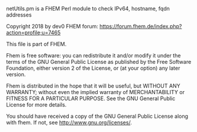 netUtils.pm is a FHEM Perl module to check IPv64, hostname, fqdn addresses

Copyright 2018 by dev0
FHEM forum: https://forum.fhem.de/index.php?action=profile;u=7465

This file is part of FHEM.

Fhem is free software: you can redistribute it and/or modify
it under the terms of the GNU General Public License as published by
the Free Software Foundation, either version 2 of the License, or
(at your option) any later version.

Fhem is distributed in the hope that it will be useful,
but WITHOUT ANY WARRANTY; without even the implied warranty of
MERCHANTABILITY or FITNESS FOR A PARTICULAR PURPOSE.  See the
GNU General Public License for more details.

You should have received a copy of the GNU General Public License
along with fhem.  If not, see <http://www.gnu.org/licenses/>.
